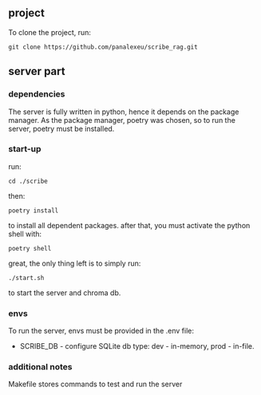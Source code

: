 ## project

To clone the project, run:

```
git clone https://github.com/panalexeu/scribe_rag.git
```

## server part

### dependencies

The server is fully written in python, hence it depends on the package manager. As the package manager, poetry was chosen, so to run the server, poetry must be installed.

### start-up

run:

```
cd ./scribe
```

then:

```
poetry install
```

to install all dependent packages. after that, you must activate the python shell with:

```
poetry shell
```

great, the only thing left is to simply run:

```
./start.sh
```

to start the server and chroma db.

### envs

To run the server, envs must be provided in the .env file:

- SCRIBE_DB - configure SQLite db type: dev - in-memory, prod - in-file.

### additional notes

Makefile stores commands to test and run the server

